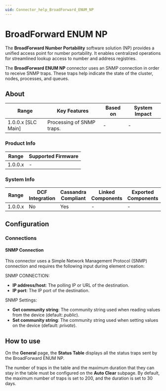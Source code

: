 ```yaml
---
uid: Connector_help_BroadForward_ENUM_NP
---
```


# BroadForward ENUM NP

The **BroadForward Number Portability** software solution (NP) provides a unified access point for number portability. It enables centralized operations for streamlined lookup access to number and address registries.

The **BroadForward ENUM NP** connector uses an SNMP connection in order to receive SNMP traps. These traps help indicate the state of the cluster, nodes, processes, and queues.

## About

| **Range**            | **Key Features**          | **Based on** | **System Impact** |
|----------------------|---------------------------|--------------|-------------------|
| 1.0.0.x \[SLC Main\] | Processing of SNMP traps. | \-           | \-                |

### Product Info

| **Range** | **Supported Firmware** |
|-----------|------------------------|
| 1.0.0.x   | \-                     |

### System Info

| **Range** | **DCF Integration** | **Cassandra Compliant** | **Linked Components** | **Exported Components** |
|-----------|---------------------|-------------------------|-----------------------|-------------------------|
| 1.0.0.x   | No                  | Yes                     | \-                    | \-                      |

## Configuration

### Connections

#### SNMP Connection

This connector uses a Simple Network Management Protocol (SNMP) connection and requires the following input during element creation:

SNMP CONNECTION:

- **IP address/host**: The polling IP or URL of the destination.
- **IP port**: The IP port of the destination.

SNMP Settings:

- **Get community string**: The community string used when reading values from the device (default: *public*).
- **Set community string**: The community string used when setting values on the device (default: *private*).

## How to use

On the **General** page, the **Status Table** displays all the status traps sent by the BroadForward ENUM NP.

The number of traps in the table and the maximum duration that they can stay in the table must be configured on the **Auto Clear** subpage. By default, the maximum number of traps is set to 200, and the duration is set to 30 days.
